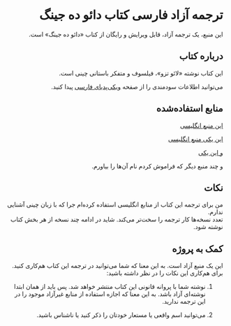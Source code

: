 <div dir="rtl">

# ترجمه آزاد فارسی کتاب دائو ده جینگ

این منبع، یک ترجمه آزاد، قابل ویرایش و رایگان از کتاب «دائو ده جینگ» است.

## درباره کتاب

این کتاب نوشته «لائو تزو»، فیلسوف و متفکر باستانی چینی است.

می‌توانید اطلاعات سودمندی را از صفحه [ویکی‌پدیای فارسی](https://fa.wikipedia.org/wiki/%D8%AF%D8%A7%D8%A6%D9%88_%D8%AF%D9%87_%D8%AC%DB%8C%D9%86%DA%AF) پیدا کنید.

## منابع استفاده‌شده



[این منبع انگلیسی](https://github.com/lovingawareness/tao-te-ching)

[این یکی منبع انگلیسی](https://standardebooks.org/ebooks/laozi/tao-te-ching/james-legge)

[و این یکی](http://classics.mit.edu/Lao/taote.mb.txt)

و چند منبع دیگر که فراموش کردم نام آن‌ها را بیاورم.

## نکات

من برای ترجمه این کتاب از منابع انگلیسی استفاده کرده‌ام جرا که با زبان چینی آشنایی ندارم.  
تعدد نسخه‌ها کار ترجمه را سخت‌تر می‌کند. شاید در ادامه چند نسخه از هر بخش کتاب نوشته شود.

## کمک به پروژه

این یک منبع آزاد است. به این معنا که شما می‌توانید در ترجمه این کتاب هم‌کاری کنید.  
برای هم‌کاری این نکات را در نظر داشته باشید:

1. نوشته شما با پروانه قانونی این کتاب منتشر خواهد شد. پس باید از همان ابتدا نوشته‌ای آزاد باشد. به این معنا که اجازه استفاده از منابع غیرآزاد موجود را در این ترجمه ندارید.

2. می‌توانید اسم واقعی یا مستعار خودتان را ذکر کنید یا ناشناس باشید.

</div>